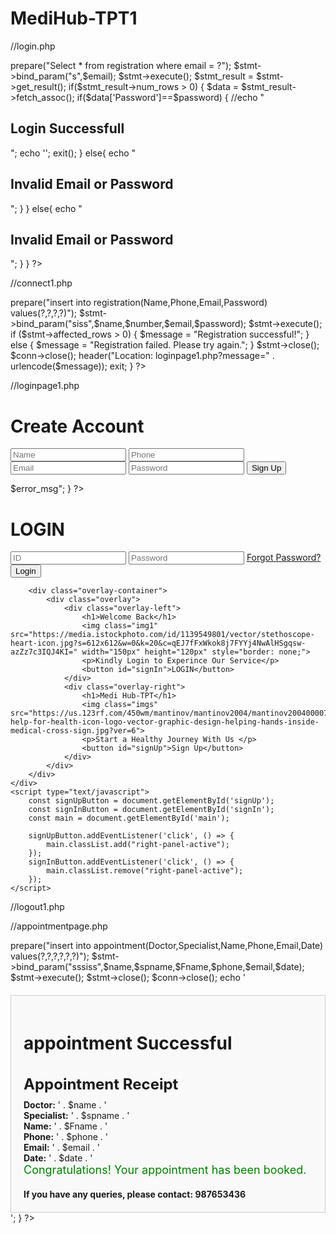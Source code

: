 # MediHub-TPT1
//login.php
<?php
    $email = $_POST['email'];
    $password = $_POST['pswd'];
    //database connection
   $conn = new mysqli('localhost','root','','project');
   if (!$conn)
   { die("Connection failed: " . mysqli_connect_error());

   }
   else{
    $stmt = $conn->prepare("Select * from registration where email = ?");
    $stmt->bind_param("s",$email);
    $stmt->execute();
    $stmt_result = $stmt->get_result();
    if($stmt_result->num_rows > 0)
    {
        $data = $stmt_result->fetch_assoc();
        if($data['Password']==$password)
        {
            //echo "<h2> Login Successfull</h2>";
            echo '<script>window.location.href = "http://127.0.0.1:5500/homepage1.html";</script>';
        exit();

        }
        else{
            echo "<h2> Invalid Email or Password</h2>";
        }
    }
    else{
        echo "<h2> Invalid Email or Password</h2>";
    }
   }
   
?>

//connect1.php
<?php
    $name = $_POST['txt'];
    $number = $_POST['phn'];
    $email = $_POST['email'];
    $password = $_POST['pswd'];
   //database connection
   $conn = new mysqli('localhost','root','','project');
   if (!$conn)
   { die("Connection failed: ". mysqli_connect_error());

   }
   else{
    $stmt = $conn->prepare("insert into registration(Name,Phone,Email,Password)
    values(?,?,?,?)");
    $stmt->bind_param("siss",$name,$number,$email,$password);
    $stmt->execute();
    if ($stmt->affected_rows > 0) {
        $message = "Registration successful!";
    } else {
        $message = "Registration failed. Please try again.";
    }
    $stmt->close();
    $conn->close();
    header("Location: loginpage1.php?message=" . urlencode($message));
    exit;
   }
   
?>

//loginpage1.php
<!DOCTYPE html>
<html>

<head>
    <title>Hospital Login Page</title>
    <link rel="stylesheet" type="text/css" href="loginstyles1.css">
    <link rel="icon" href="https://us.123rf.com/450wm/mantinov/mantinov2004/mantinov200400007/143789285-help-for-health-icon-logo-vector-graphic-design-helping-hands-inside-medical-cross-sign.jpg?ver=6" type="image/x-icon">
</head>
<body>
    <div class="container" id="main">
        <div class="Register">
            <form action="connect1.php" method="post">
                <h1>Create Account</h1>
                <input type="text" name="txt" placeholder="Name" required="">
                <input type="tel" name="phn" placeholder="Phone" required="">
                <input type="email" name="email" placeholder="Email" required="">
                <input type="password" name="pswd" placeholder="Password" required="">
                <button>Sign Up</button>
            </form>       
        </div>
        <div class="registration-message">
            <?php
            if (isset($_GET['message'])) {
                echo $_GET['message'];
            }
            ?>
        </div>
        <?php
    if (isset($error_msg)) {
        echo "<h2>$error_msg</h2>";
    }
    ?>
        <div class="log-in">
            <form action="login1.php" method="post">
                <h1>LOGIN</h1>
                <input type="email" name="email" placeholder="ID" required="">
                <input type="password" name="pswd" placeholder="Password" required="">
                <a href="./frogpass.html">Forgot Password?</a>
                <button href="http://127.0.0.1:5500/homepage1.html">Login</button>
                <!-- <a href="homepage1.html"></a> -->
            </form>
        </div>

        <div class="overlay-container">
            <div class="overlay">
                <div class="overlay-left">
                    <h1>Welcome Back</h1>
                    <img class="img1" src="https://media.istockphoto.com/id/1139549801/vector/stethoscope-heart-icon.jpg?s=612x612&w=0&k=20&c=qEJ7fFxWkok8j7FYYj4NwAlHSgqsw-azZz7c3IQJ4KI=" width="150px" height="120px" style="border: none;">
                    <p>Kindly Login to Experince Our Service</p>
                    <button id="signIn">LOGIN</button>
                </div>
                <div class="overlay-right">
                    <h1>Medi Hub-TPT</h1>
                    <img class="imgs" src="https://us.123rf.com/450wm/mantinov/mantinov2004/mantinov200400007/143789285-help-for-health-icon-logo-vector-graphic-design-helping-hands-inside-medical-cross-sign.jpg?ver=6">
                    <p>Start a Healthy Journey With Us </p>
                    <button id="signUp">Sign Up</button>
                </div>
            </div>
        </div>
    </div>
    <script type="text/javascript">
        const signUpButton = document.getElementById('signUp');
        const signInButton = document.getElementById('signIn');
        const main = document.getElementById('main');

        signUpButton.addEventListener('click', () => {
            main.classList.add("right-panel-active");
        });
        signInButton.addEventListener('click', () => {
            main.classList.remove("right-panel-active");
        });
    </script>
</body>
</html> 

//logout1.php
<?php
session_start();

// Clear the session variables
session_unset();
session_destroy();

// Redirect to the login page
header("Location: loginpage1.php");
exit();
?>
//appointmentpage.php
<?php
    $name = $_POST['name'];
    $spname = $_POST['spname'];
    $Fname = $_POST['Fname'];
    $phone= $_POST['phone'];
    $email = $_POST['email'];
    $date= $_POST['date'];
   //database connection
   $conn = new mysqli('localhost','root','','project');
   if (!$conn)
   { die("Connection failed: ". mysqli_connect_error());

   }
   else{
    $stmt = $conn->prepare("insert into appointment(Doctor,Specialist,Name,Phone,Email,Date)
    values(?,?,?,?,?,?)");
    $stmt->bind_param("sssiss",$name,$spname,$Fname,$phone,$email,$date);
    $stmt->execute();
    $stmt->close();
    $conn->close();
    echo '<!DOCTYPE html>
    <html lang="en">
    <head>
        <meta charset="UTF-8">
        <meta http-equiv="X-UA-Compatible" content="IE=edge">
        <meta name="viewport" content="width=device-width, initial-scale=1.0">
        <link rel="icon" href="https://us.123rf.com/450wm/mantinov/mantinov2004/mantinov200400007/143789285-help-for-health-icon-logo-vector-graphic-design-helping-hands-inside-medical-cross-sign.jpg?ver=6" type="image/x-icon">
        <title>Appointment Receipt</title>
        <link rel="stylesheet" type="text/css" href="appointmentpage1.css">
        <style>
            #receipt {
                border: 1px solid #ccc;
                padding: 20px;
                margin-top: 20px;
                background-color: #f9f9f9;
            }

            #receipt h2 {
                font-size: 24px;
                margin-bottom: 10px;
            }

            #receipt p {
                margin: 0;
            }

            #receipt strong {
                font-weight: bold;
            }

            #receipt .success-message {
                font-size: 18px;
                color: green;
                margin-bottom: 20px;
            }

            #receipt .contact-info {
                font-size: 14px;
                color: #777;
                margin-top: 20px;
            }
        </style>
    </head>
    <body>
        <div id="receipt">
        <h1>appointment Successful</h1>
            <h2>Appointment Receipt</h2>
            <p><strong>Doctor:</strong> ' . $name . '</p>
            <p><strong>Specialist:</strong> ' . $spname . '</p>
            <p><strong>Name:</strong> ' . $Fname . '</p>
            <p><strong>Phone:</strong> ' . $phone . '</p>
            <p><strong>Email:</strong> ' . $email . '</p>
            <p><strong>Date:</strong> ' . $date . '</p>
            <div class="success-message">Congratulations! Your appointment has been booked.</div>
            <p><strong>If you have any queries, please contact: 987653436</strong></p>
        </div>
    </body>
    </html>';
   }
   
?>
